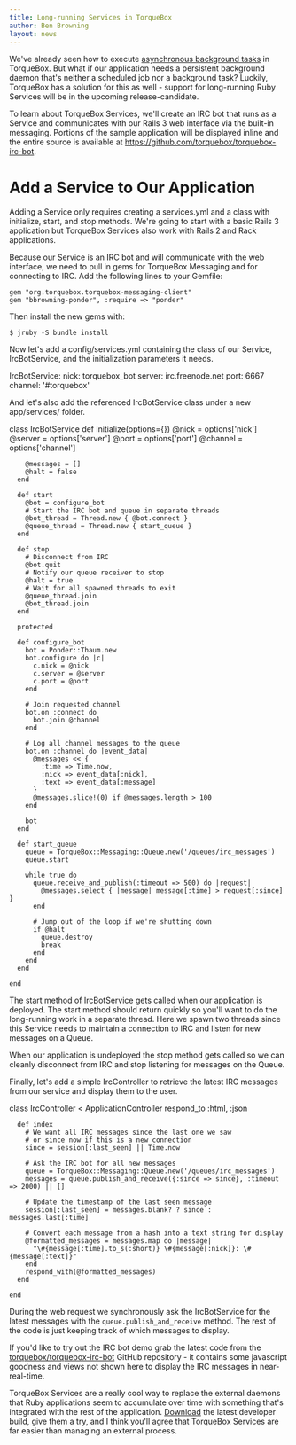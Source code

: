 ```yaml
---
title: Long-running Services in TorqueBox
author: Ben Browning
layout: news
---
```


We've already seen how to execute [asynchronous background
tasks][tasks] in TorqueBox. But what if our application needs a
persistent background daemon that's neither a scheduled job nor a
background task? Luckily, TorqueBox has a solution for this as well -
support for long-running Ruby Services will be in the upcoming
release-candidate.

[tasks]: /news/2011/01/07/clustered-tasks

To learn about TorqueBox Services, we'll create an IRC bot that runs
as a Service and communicates with our Rails 3 web interface via the
built-in messaging. Portions of the sample application will be
displayed inline and the entire source is available at
<https://github.com/torquebox/torquebox-irc-bot>.

# Add a Service to Our Application

Adding a Service only requires creating a services.yml and a class
with initialize, start, and stop methods. We're going to start with a
basic Rails 3 application but TorqueBox Services also work with Rails
2 and Rack applications.

Because our Service is an IRC bot and will communicate with the web
interface, we need to pull in gems for TorqueBox Messaging and for
connecting to IRC. Add the following lines to your Gemfile:

    gem "org.torquebox.torquebox-messaging-client"
    gem "bbrowning-ponder", :require => "ponder"

Then install the new gems with:

    $ jruby -S bundle install

Now let's add a config/services.yml containing the class of our
Service, IrcBotService, and the initialization parameters it needs.

<script src="https://gist.github.com/800711.js"></script>

<noscript>
    IrcBotService:
      nick: torquebox_bot
      server: irc.freenode.net
      port: 6667
      channel: '#torquebox'
</noscript>

And let's also add the referenced IrcBotService class under a new
app/services/ folder.

<script src="https://gist.github.com/800744.js"></script>

<noscript>
    class IrcBotService
      def initialize(options={})
        @nick = options['nick']
        @server = options['server']
        @port = options['port']
        @channel = options['channel']

        @messages = []
        @halt = false
      end

      def start
        @bot = configure_bot
        # Start the IRC bot and queue in separate threads
        @bot_thread = Thread.new { @bot.connect }
        @queue_thread = Thread.new { start_queue }
      end

      def stop
        # Disconnect from IRC
        @bot.quit
        # Notify our queue receiver to stop
        @halt = true
        # Wait for all spawned threads to exit
        @queue_thread.join
        @bot_thread.join
      end

      protected

      def configure_bot
        bot = Ponder::Thaum.new
        bot.configure do |c|
          c.nick = @nick
          c.server = @server
          c.port = @port
        end

        # Join requested channel
        bot.on :connect do
          bot.join @channel
        end

        # Log all channel messages to the queue
        bot.on :channel do |event_data|
          @messages << {
            :time => Time.now,
            :nick => event_data[:nick],
            :text => event_data[:message]
          }
          @messages.slice!(0) if @messages.length > 100
        end

        bot
      end

      def start_queue
        queue = TorqueBox::Messaging::Queue.new('/queues/irc_messages')
        queue.start

        while true do
          queue.receive_and_publish(:timeout => 500) do |request|
            @messages.select { |message| message[:time] > request[:since] }
          end

          # Jump out of the loop if we're shutting down
          if @halt
            queue.destroy
            break
          end
        end
      end

    end
</noscript>

The start method of IrcBotService gets called when our application is
deployed. The start method should return quickly so you'll want to do
the long-running work in a separate thread. Here we spawn two threads
since this Service needs to maintain a connection to IRC and listen
for new messages on a Queue.

When our application is undeployed the stop method gets called so we
can cleanly disconnect from IRC and stop listening for messages on the
Queue.

Finally, let's add a simple IrcController to retrieve the latest IRC
messages from our service and display them to the user.

<script src="https://gist.github.com/800781.js"></script>

<noscript>
    class IrcController < ApplicationController
      respond_to :html, :json

      def index
        # We want all IRC messages since the last one we saw
        # or since now if this is a new connection
        since = session[:last_seen] || Time.now

        # Ask the IRC bot for all new messages
        queue = TorqueBox::Messaging::Queue.new('/queues/irc_messages')
        messages = queue.publish_and_receive({:since => since}, :timeout => 2000) || []

        # Update the timestamp of the last seen message
        session[:last_seen] = messages.blank? ? since : messages.last[:time]

        # Convert each message from a hash into a text string for display
        @formatted_messages = messages.map do |message|
          "\#{message[:time].to_s(:short)} \#{message[:nick]}: \#{message[:text]}"
        end
        respond_with(@formatted_messages)
      end

    end
</noscript>

During the web request we synchronously ask the IrcBotService for the
latest messages with the `queue.publish_and_receive` method. The rest
of the code is just keeping track of which messages to display.

If you'd like to try out the IRC bot demo grab the latest code from
the [torquebox/torquebox-irc-bot][repo] GitHub repository - it
contains some javascript goodness and views not shown here to display
the IRC messages in near-real-time.

[repo]: https://github.com/torquebox/torquebox-irc-bot

TorqueBox Services are a really cool way to replace the external
daemons that Ruby applications seem to accumulate over time with
something that's integrated with the rest of the
application. [Download] the latest developer build, give them a try,
and I think you'll agree that TorqueBox Services are far easier than
managing an external process.

[download]: /download
